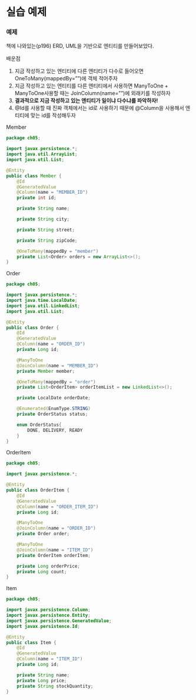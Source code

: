 # 실습 예제



### 예제

책에 나와있는(p196) ERD, UML을 기반으로 엔티티를 만들어보았다.

배운점

1. 지금 작성하고 있는 엔티티에 다른 엔티티가 다수로 들어오면 OneToMany(mappedBy=””)에 객체 적어주자
2. 지금 작성하고 있는 엔티티를 다른 엔티티에서 사용하면 ManyToOne + ManyToOne사용할 때는 JoinColumn(name=””)에 외래키를 작성하자
3. **결과적으로 지금 작성하고 있는 엔티티가 일이냐 다수냐를 파악하자!**
4. @Id를 사용할 때 진짜 객체에서는 id로 사용하기 때문에 @Column을 사용해서 엔티티에 맞는 id를 작성해두자

Member

```java
package ch05;

import javax.persistence.*;
import java.util.ArrayList;
import java.util.List;

@Entity
public class Member {
    @Id
    @GeneratedValue
    @Column(name = "MEMBER_ID")
    private int id;

    private String name;

    private String city;

    private String street;

    private String zipCode;

    @OneToMany(mappedBy = "member")
    private List<Order> orders = new ArrayList<>();
}
```

Order

```java
package ch05;

import javax.persistence.*;
import java.time.LocalDate;
import java.util.LinkedList;
import java.util.List;

@Entity
public class Order {
    @Id
    @GeneratedValue
    @Column(name = "ORDER_ID")
    private Long id;

    @ManyToOne
    @JoinColumn(name = "MEMBER_ID")
    private Member member;

    @OneToMany(mappedBy = "order")
    private List<OrderItem> orderItemList = new LinkedList<>();

    private LocalDate orderDate;

    @Enumerated(EnumType.STRING)
    private OrderStatus status;

    enum OrderStatus{
        DONE, DELIVERY, READY
    }
}
```

OrderItem

```java
package ch05;

import javax.persistence.*;

@Entity
public class OrderItem {
    @Id
    @GeneratedValue
    @Column(name = "ORDER_ITEM_ID")
    private Long id;

    @ManyToOne
    @JoinColumn(name = "ORDER_ID")
    private Order order;

    @ManyToOne
    @JoinColumn(name = "ITEM_ID")
    private OrderItem orderItem;

    private Long orderPrice;
    private Long count;
}
```

Item

```java
package ch05;

import javax.persistence.Column;
import javax.persistence.Entity;
import javax.persistence.GeneratedValue;
import javax.persistence.Id;

@Entity
public class Item {
    @Id
    @GeneratedValue
    @Column(name = "ITEM_ID")
    private Long id;

    private String name;
    private Long price;
    private String stockQuantity;
}
```







